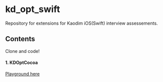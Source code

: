 # kd_opt_swift
Repository for extensions for Kaodim iOS(Swift) interview assessements.


## Contents
Clone and code!

#### 1. KDOptCocoa
[Playground here](https://github.com/kaodim/kd_opt_swift/tree/master/KDOptCocoa.playground)
